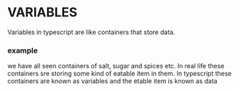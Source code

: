 # VARIABLES 
Variables in typescript are like containers that store data. 
### example 
we have all seen containers of salt, sugar and spices etc. In real life these containers sre storing some kind of eatable item in
them. In typescript these containers are known as variables and the etable item is known as data
